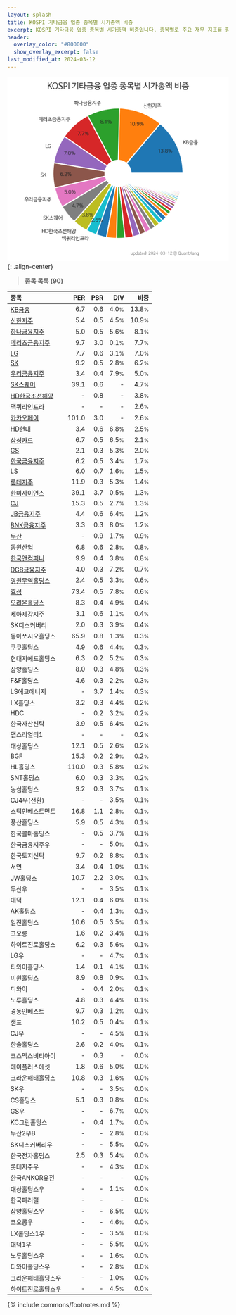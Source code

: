 ```yaml
---
layout: splash
title: KOSPI 기타금융 업종 종목별 시가총액 비중
excerpt: KOSPI 기타금융 업종 종목별 시가총액 비중입니다. 종목별로 주요 재무 지표를 함께 표시합니다.
header:
  overlay_color: "#800000"
  show_overlay_excerpt: false
last_modified_at: 2024-03-12
---
```



![KOSPI 기타금융 업종 종목별 시가총액 비중](/stats/sector/images/kospi_업종_기타금융_종목.png){: .align-center}


> **종목 목록 (90)**<a id="list"></a>

| **종목** | **PER** | **PBR** | **DIV** | **비중** |
| :------- | ------: | ------: | ------: | -------: |
| [KB금융](/105560/) | 6.7 | 0.6 | 4.0<small>%</small> | 13.8<small>%</small> |
| [신한지주](/055550/) | 5.4 | 0.5 | 4.5<small>%</small> | 10.9<small>%</small> |
| [하나금융지주](/086790/) | 5.0 | 0.5 | 5.6<small>%</small> | 8.1<small>%</small> |
| [메리츠금융지주](/138040/) | 9.7 | 3.0 | 0.1<small>%</small> | 7.7<small>%</small> |
| [LG](/003550/) | 7.7 | 0.6 | 3.1<small>%</small> | 7.0<small>%</small> |
| [SK](/034730/) | 9.2 | 0.5 | 2.8<small>%</small> | 6.2<small>%</small> |
| [우리금융지주](/316140/) | 3.4 | 0.4 | 7.9<small>%</small> | 5.0<small>%</small> |
| [SK스퀘어](/402340/) | 39.1 | 0.6 | - | 4.7<small>%</small> |
| [HD한국조선해양](/009540/) | - | 0.8 | - | 3.8<small>%</small> |
| 맥쿼리인프라 | - | - | - | 2.6<small>%</small> |
| [카카오페이](/377300/) | 101.0 | 3.0 | - | 2.6<small>%</small> |
| [HD현대](/267250/) | 3.4 | 0.6 | 6.8<small>%</small> | 2.5<small>%</small> |
| [삼성카드](/029780/) | 6.7 | 0.5 | 6.5<small>%</small> | 2.1<small>%</small> |
| [GS](/078930/) | 2.1 | 0.3 | 5.3<small>%</small> | 2.0<small>%</small> |
| [한국금융지주](/071050/) | 6.2 | 0.5 | 3.4<small>%</small> | 1.7<small>%</small> |
| [LS](/006260/) | 6.0 | 0.7 | 1.6<small>%</small> | 1.5<small>%</small> |
| [롯데지주](/004990/) | 11.9 | 0.3 | 5.3<small>%</small> | 1.4<small>%</small> |
| [한미사이언스](/008930/) | 39.1 | 3.7 | 0.5<small>%</small> | 1.3<small>%</small> |
| [CJ](/001040/) | 15.3 | 0.5 | 2.7<small>%</small> | 1.3<small>%</small> |
| [JB금융지주](/175330/) | 4.4 | 0.6 | 6.4<small>%</small> | 1.2<small>%</small> |
| [BNK금융지주](/138930/) | 3.3 | 0.3 | 8.0<small>%</small> | 1.2<small>%</small> |
| [두산](/000150/) | - | 0.9 | 1.7<small>%</small> | 0.9<small>%</small> |
| 동원산업 | 6.8 | 0.6 | 2.8<small>%</small> | 0.8<small>%</small> |
| [한국앤컴퍼니](/000240/) | 9.9 | 0.4 | 3.8<small>%</small> | 0.8<small>%</small> |
| [DGB금융지주](/139130/) | 4.0 | 0.3 | 7.2<small>%</small> | 0.7<small>%</small> |
| [영원무역홀딩스](/009970/) | 2.4 | 0.5 | 3.3<small>%</small> | 0.6<small>%</small> |
| [효성](/004800/) | 73.4 | 0.5 | 7.8<small>%</small> | 0.6<small>%</small> |
| [오리온홀딩스](/001800/) | 8.3 | 0.4 | 4.9<small>%</small> | 0.4<small>%</small> |
| 세아제강지주 | 3.1 | 0.6 | 1.1<small>%</small> | 0.4<small>%</small> |
| SK디스커버리 | 2.0 | 0.3 | 3.9<small>%</small> | 0.4<small>%</small> |
| 동아쏘시오홀딩스 | 65.9 | 0.8 | 1.3<small>%</small> | 0.3<small>%</small> |
| 쿠쿠홀딩스 | 4.9 | 0.6 | 4.4<small>%</small> | 0.3<small>%</small> |
| 현대지에프홀딩스 | 6.3 | 0.2 | 5.2<small>%</small> | 0.3<small>%</small> |
| 삼양홀딩스 | 8.0 | 0.3 | 4.8<small>%</small> | 0.3<small>%</small> |
| F&F홀딩스 | 4.6 | 0.3 | 2.2<small>%</small> | 0.3<small>%</small> |
| LS에코에너지 | - | 3.7 | 1.4<small>%</small> | 0.3<small>%</small> |
| LX홀딩스 | 3.2 | 0.3 | 4.4<small>%</small> | 0.2<small>%</small> |
| HDC | - | 0.2 | 3.2<small>%</small> | 0.2<small>%</small> |
| 한국자산신탁 | 3.9 | 0.5 | 6.4<small>%</small> | 0.2<small>%</small> |
| 맵스리얼티1 | - | - | - | 0.2<small>%</small> |
| 대상홀딩스 | 12.1 | 0.5 | 2.6<small>%</small> | 0.2<small>%</small> |
| BGF | 15.3 | 0.2 | 2.9<small>%</small> | 0.2<small>%</small> |
| HL홀딩스 | 110.0 | 0.3 | 5.8<small>%</small> | 0.2<small>%</small> |
| SNT홀딩스 | 6.0 | 0.3 | 3.3<small>%</small> | 0.2<small>%</small> |
| 농심홀딩스 | 9.2 | 0.3 | 3.7<small>%</small> | 0.1<small>%</small> |
| CJ4우(전환) | - | - | 3.5<small>%</small> | 0.1<small>%</small> |
| 스틱인베스트먼트 | 16.8 | 1.1 | 2.8<small>%</small> | 0.1<small>%</small> |
| 풍산홀딩스 | 5.9 | 0.5 | 4.3<small>%</small> | 0.1<small>%</small> |
| 한국콜마홀딩스 | - | 0.5 | 3.7<small>%</small> | 0.1<small>%</small> |
| 한국금융지주우 | - | - | 5.0<small>%</small> | 0.1<small>%</small> |
| 한국토지신탁 | 9.7 | 0.2 | 8.8<small>%</small> | 0.1<small>%</small> |
| 서연 | 3.4 | 0.4 | 1.0<small>%</small> | 0.1<small>%</small> |
| JW홀딩스 | 10.7 | 2.2 | 3.0<small>%</small> | 0.1<small>%</small> |
| 두산우 | - | - | 3.5<small>%</small> | 0.1<small>%</small> |
| 대덕 | 12.1 | 0.4 | 6.0<small>%</small> | 0.1<small>%</small> |
| AK홀딩스 | - | 0.4 | 1.3<small>%</small> | 0.1<small>%</small> |
| 일진홀딩스 | 10.6 | 0.5 | 3.5<small>%</small> | 0.1<small>%</small> |
| 코오롱 | 1.6 | 0.2 | 3.4<small>%</small> | 0.1<small>%</small> |
| 하이트진로홀딩스 | 6.2 | 0.3 | 5.6<small>%</small> | 0.1<small>%</small> |
| LG우 | - | - | 4.7<small>%</small> | 0.1<small>%</small> |
| 티와이홀딩스 | 1.4 | 0.1 | 4.1<small>%</small> | 0.1<small>%</small> |
| 미원홀딩스 | 8.9 | 0.8 | 0.9<small>%</small> | 0.1<small>%</small> |
| 디와이 | - | 0.4 | 2.0<small>%</small> | 0.1<small>%</small> |
| 노루홀딩스 | 4.8 | 0.3 | 4.4<small>%</small> | 0.1<small>%</small> |
| 경동인베스트 | 9.7 | 0.3 | 1.2<small>%</small> | 0.1<small>%</small> |
| 샘표 | 10.2 | 0.5 | 0.4<small>%</small> | 0.1<small>%</small> |
| CJ우 | - | - | 4.5<small>%</small> | 0.1<small>%</small> |
| 한솔홀딩스 | 2.6 | 0.2 | 4.0<small>%</small> | 0.1<small>%</small> |
| 코스맥스비티아이 | - | 0.3 | - | 0.0<small>%</small> |
| 에이플러스에셋 | 1.8 | 0.6 | 5.0<small>%</small> | 0.0<small>%</small> |
| 크라운해태홀딩스 | 10.8 | 0.3 | 1.6<small>%</small> | 0.0<small>%</small> |
| SK우 | - | - | 3.5<small>%</small> | 0.0<small>%</small> |
| CS홀딩스 | 5.1 | 0.3 | 0.8<small>%</small> | 0.0<small>%</small> |
| GS우 | - | - | 6.7<small>%</small> | 0.0<small>%</small> |
| KC그린홀딩스 | - | 0.4 | 1.7<small>%</small> | 0.0<small>%</small> |
| 두산2우B | - | - | 2.8<small>%</small> | 0.0<small>%</small> |
| SK디스커버리우 | - | - | 5.5<small>%</small> | 0.0<small>%</small> |
| 한국전자홀딩스 | 2.5 | 0.3 | 5.4<small>%</small> | 0.0<small>%</small> |
| 롯데지주우 | - | - | 4.3<small>%</small> | 0.0<small>%</small> |
| 한국ANKOR유전 | - | - | - | 0.0<small>%</small> |
| 대상홀딩스우 | - | - | 1.1<small>%</small> | 0.0<small>%</small> |
| 한국패러랠 | - | - | - | 0.0<small>%</small> |
| 삼양홀딩스우 | - | - | 6.5<small>%</small> | 0.0<small>%</small> |
| 코오롱우 | - | - | 4.6<small>%</small> | 0.0<small>%</small> |
| LX홀딩스1우 | - | - | 3.5<small>%</small> | 0.0<small>%</small> |
| 대덕1우 | - | - | 5.5<small>%</small> | 0.0<small>%</small> |
| 노루홀딩스우 | - | - | 1.6<small>%</small> | 0.0<small>%</small> |
| 티와이홀딩스우 | - | - | 2.8<small>%</small> | 0.0<small>%</small> |
| 크라운해태홀딩스우 | - | - | 1.0<small>%</small> | 0.0<small>%</small> |
| 하이트진로홀딩스우 | - | - | 4.5<small>%</small> | 0.0<small>%</small> |

{% include commons/footnotes.md %}